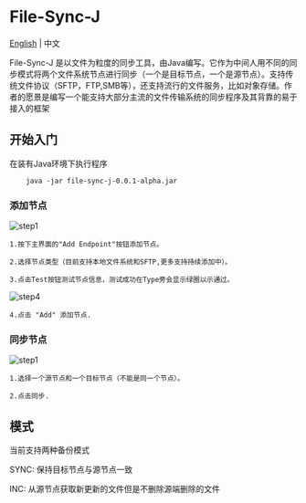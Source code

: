 # File-Sync-J

[English](https://github.com/codflow/file-sync-j/blob/master/file-sync-j-jui/README.MD) | 中文

File-Sync-J 是以文件为粒度的同步工具，由Java编写。它作为中间人用不同的同步模式将两个文件系统节点进行同步（一个是目标节点，一个是源节点）。支持传统文件协议（SFTP，FTP,SMB等），还支持流行的文件服务，比如对象存储。作者的愿景是编写一个能支持大部分主流的文件传输系统的同步程序及其背靠的易于接入的框架


## 开始入门

在装有Java环境下执行程序

```
    java -jar file-sync-j-0.0.1-alpha.jar
```

### 添加节点
   ![step1](https://raw.githubusercontent.com/codflow/file-sync-j/master/file-sync-j-jui/doc/images/main_ui_0.png)

    1.按下主界面的"Add Endpoint"按钮添加节点。
    
    2.选择节点类型（目前支持本地文件系统和SFTP,更多支持持续添加中）。

    3.点击Test按钮测试节点信息，测试成功在Type旁会显示绿圈以示通过。

  ![step4](https://raw.githubusercontent.com/codflow/file-sync-j/master//file-sync-j-juidoc/images/endpoint_sftp_0.png)

    4.点击 "Add" 添加节点.

### 同步节点

  ![step1](https://raw.githubusercontent.com/codflow/file-sync-j/master/file-sync-j-jui/doc/images/main_ui_1.png)

  
    1.选择一个源节点和一个目标节点（不能是同一个节点）。

    2.点击同步.

## 模式

当前支持两种备份模式

SYNC: 保持目标节点与源节点一致

INC: 从源节点获取新更新的文件但是不删除源端删除的文件
